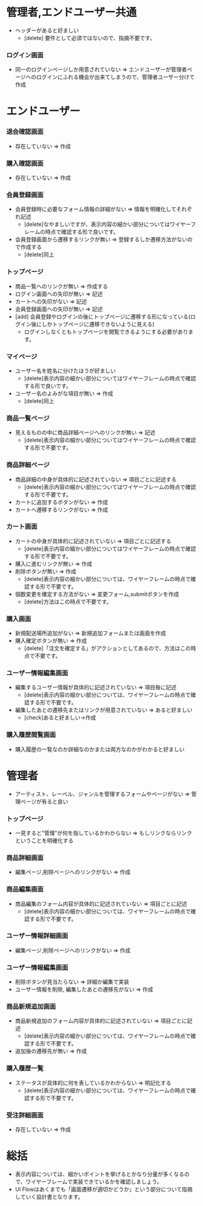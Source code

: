 # 管理者,エンドユーザー共通
- ヘッダーがあると好ましい
  - [delete] 要件として必須ではないので、指摘不要です。

### ログイン画面
- 同一のログインページしか用意されていない
=> エンドユーザーが管理者ページへのログインにふれる機会が出来てしまうので、管理者ユーザー分けて作成

# エンドユーザー

### 退会確認画面
- 存在していない => 作成

### 購入確認画面
- 存在していない => 作成

### 会員登録画面
- 会員登録時に必要なフォーム情報の詳細がない => 情報を明確化してそれぞれ記述
  - [delete]なやましいですが、表示内容の細かい部分についてはワイヤーフレームの時点で確認する形で良いです。
- 会員登録画面から遷移するリンクが無い => 登録するしか遷移方法がないので作成する
  - [delete]同上

### トップページ
- 商品一覧へのリンクが無い => 作成する
- ログイン画面への矢印が無い => 記述
- カートへの矢印がない => 記述
- 会員登録画面への矢印が無い => 記述
- [add] 会員登録やログインの後にトップページに遷移する形になっている(ログイン後にしかトップページに遷移できないように見える)
  - ログインしなくともトップページを閲覧できるようにする必要があります。

### マイページ
- ユーザー名を姓名に分けたほうが好ましい
  - [delete]表示内容の細かい部分についてはワイヤーフレームの時点で確認する形で良いです。
- ユーザー名のよみがな項目が無い => 作成
  - [delete]同上

### 商品一覧ページ
- 見えるものの中に商品詳細ページへのリンクが無い => 記述
  - [delete]表示内容の細かい部分についてはワイヤーフレームの時点で確認する形で不要です。

### 商品詳細ページ
- 商品詳細の中身が具体的に記述されていない => 項目ごとに記述する
  - [delete]表示内容の細かい部分についてはワイヤーフレームの時点で確認する形で不要です。
- カートに追加するボタンがない => 作成
- カートへ遷移するリンクがない => 作成

### カート画面
- カートの中身が具体的に記述されていない => 項目ごとに記述する
  - [delete]表示内容の細かい部分についてはワイヤーフレームの時点で確認する形で不要です。
- 購入に進むリンクが無い => 作成
- 削除ボタンが無い => 作成
  - [delete]表示内容の細かい部分については、ワイヤーフレームの時点で確認する形で不要です。
- 個数変更を確定する方法がない => 変更フォーム,submitボタンを作成
  - [delete]方法はこの時点で不要です。

### 購入画面
- 新規配送場所追加がない => 新規追加フォームまたは画面を作成
- 購入確定ボタンが無い => 作成
  - [delete]「注文を確定する」がアクションとしてあるので、方法はこの時点で不要です。

### ユーザー情報編集画面
- 編集するユーザー情報が具体的に記述されていない => 項目毎に記述
  - [delete]表示内容の細かい部分については、ワイヤーフレームの時点で確認する形で不要です。
- 編集したあとの遷移先またはリンクが用意されていない => あると好ましい
  - [check]あると好ましい→作成

### 購入履歴閲覧画面
- 購入履歴の一覧なのか詳細なのかまたは両方なのかがわかると好ましい

# 管理者
- アーティスト、レーベル、ジャンルを管理するフォームやページがない => 管理ページが有ると良い

### トップページ
- 一見すると"管理"が何を指しているかわからない => もしリンクならリンクということを明確化する

### 商品詳細画面
- 編集ページ,削除ページへのリンクがない => 作成

### 商品編集画面
- 商品編集のフォーム内容が具体的に記述されていない => 項目ごとに記述
  - [delete]表示内容の細かい部分については、ワイヤーフレームの時点で確認する形で不要です。

### ユーザー情報詳細画面
- 編集ページ,削除ページへのリンクがない => 作成

### ユーザー情報編集画面
- 削除ボタンが見当たらない => 詳細か編集で実装
- ユーザー情報を削除, 編集したあとの遷移先がない => 作成

### 商品新規追加画面
- 商品新規追加のフォーム内容が具体的に記述されていない => 項目ごとに記述
  - [delete]表示内容の細かい部分については、ワイヤーフレームの時点で確認する形で不要です。
- 追加後の遷移先が無い => 作成

### 購入履歴一覧
- ステータスが具体的に何を表しているかわからない => 明記化する
  - [delete]表示内容の細かい部分については、ワイヤーフレームの時点で確認する形で不要です。

### 受注詳細画面
- 存在していない => 作成


# 総括
- 表示内容については、細かいポイントを挙げるとかなり分量が多くなるので、ワイヤーフレームで実装できているかを確認しましょう。
- UI Flowはあくまでも「画面遷移が適切かどうか」という部分について指摘していく設計書となります。
